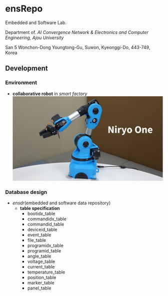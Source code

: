 # ensRepo

Embedded and Software Lab.

Department of. <i>AI Convergence Network & Electronics and Computer Engineering, Ajou University</i>

San 5 Wonchon-Dong Youngtong-Gu, Suwon, Kyeonggi-Do, 443-749, Korea

## Development

### Environment

- <b>collaborative robot</b> in <i>smart factory</i>
![niryo.jpg](https://github.com/dongs0125/ensRepo/blob/main/images/niryo.jpg)

### Database design

- <i>ensdr</i>(embedded and software data repository)
  - <b>table specification</b>
    - bootidx_table
    - commandidx_table
    - commandid_table
    - deviceid_table
    - event_table
    - file_table
    - programidx_table
    - programid_table
    - angle_table
    - voltage_table
    - current_table
    - temperature_table
    - position_table
    - marker_table
    - panel_table

